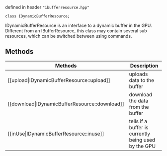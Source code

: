 defined in header `"ibufferresource.hpp"`

`class IDynamicBufferResource;`

IDynamicBufferResource is an interface to a dynamic buffer in the GPU.
Different from an IBufferResource, this class may contain several sub resources, which can be switched between using commands. 

## Methods
| Methods  | Description |
| ------------- | ------------- |
| [[upload\|IDynamicBufferResource::upload]] | uploads data to the buffer |
| [[download\|IDynamicBufferResource::download]] | download the data from the buffer |
| [[inUse\|IDynamicBufferResource::inuse]] | tells if a buffer is currently being used by the GPU |